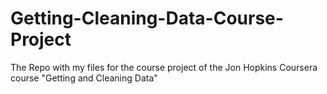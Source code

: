 # Getting-Cleaning-Data-Course-Project
The Repo with my files for the course project of the Jon Hopkins Coursera course "Getting and Cleaning Data"
